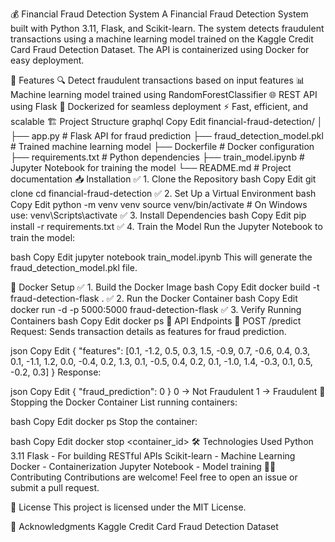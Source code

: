 💰 Financial Fraud Detection System
A Financial Fraud Detection System built with Python 3.11, Flask, and Scikit-learn. The system detects fraudulent transactions using a machine learning model trained on the Kaggle Credit Card Fraud Detection Dataset. The API is containerized using Docker for easy deployment.

🚀 Features
🔍 Detect fraudulent transactions based on input features
📊 Machine learning model trained using RandomForestClassifier
🌐 REST API using Flask
🐳 Dockerized for seamless deployment
⚡ Fast, efficient, and scalable
🏗️ Project Structure
graphql
Copy
Edit
financial-fraud-detection/
│
├── app.py                      # Flask API for fraud prediction
├── fraud_detection_model.pkl    # Trained machine learning model
├── Dockerfile                   # Docker configuration
├── requirements.txt             # Python dependencies
├── train_model.ipynb            # Jupyter Notebook for training the model
└── README.md                    # Project documentation
📥 Installation
✅ 1. Clone the Repository
bash
Copy
Edit
git clone <your-github-repo-url>
cd financial-fraud-detection
✅ 2. Set Up a Virtual Environment
bash
Copy
Edit
python -m venv venv
source venv/bin/activate  # On Windows use: venv\Scripts\activate
✅ 3. Install Dependencies
bash
Copy
Edit
pip install -r requirements.txt
✅ 4. Train the Model
Run the Jupyter Notebook to train the model:

bash
Copy
Edit
jupyter notebook train_model.ipynb
This will generate the fraud_detection_model.pkl file.

🐳 Docker Setup
✅ 1. Build the Docker Image
bash
Copy
Edit
docker build -t fraud-detection-flask .
✅ 2. Run the Docker Container
bash
Copy
Edit
docker run -d -p 5000:5000 fraud-detection-flask
✅ 3. Verify Running Containers
bash
Copy
Edit
docker ps
🔌 API Endpoints
📍 POST /predict
Request:
Sends transaction details as features for fraud prediction.

json
Copy
Edit
{
  "features": [0.1, -1.2, 0.5, 0.3, 1.5, -0.9, 0.7, -0.6, 0.4, 0.3, 0.1, -1.1, 1.2, 0.0, -0.4, 0.2, 1.3, 0.1, -0.5, 0.4, 0.2, 0.1, -1.0, 1.4, -0.3, 0.1, 0.5, -0.2, 0.3]
}
Response:

json
Copy
Edit
{
  "fraud_prediction": 0
}
0 → Not Fraudulent
1 → Fraudulent
🛑 Stopping the Docker Container
List running containers:

bash
Copy
Edit
docker ps
Stop the container:

bash
Copy
Edit
docker stop <container_id>
🛠️ Technologies Used
Python 3.11
Flask - For building RESTful APIs
Scikit-learn - Machine Learning
Docker - Containerization
Jupyter Notebook - Model training
🧑‍💻 Contributing
Contributions are welcome! Feel free to open an issue or submit a pull request.

📜 License
This project is licensed under the MIT License.

🔗 Acknowledgments
Kaggle Credit Card Fraud Detection Dataset
